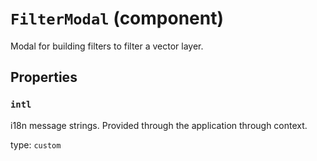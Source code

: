 `FilterModal` (component)
=========================

Modal for building filters to filter a vector layer.

Properties
----------

### `intl`

i18n message strings. Provided through the application through context.

type: `custom`


